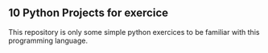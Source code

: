## 10 Python Projects for exercice
This repository is only some simple python exercices to be familiar with this programming language.

